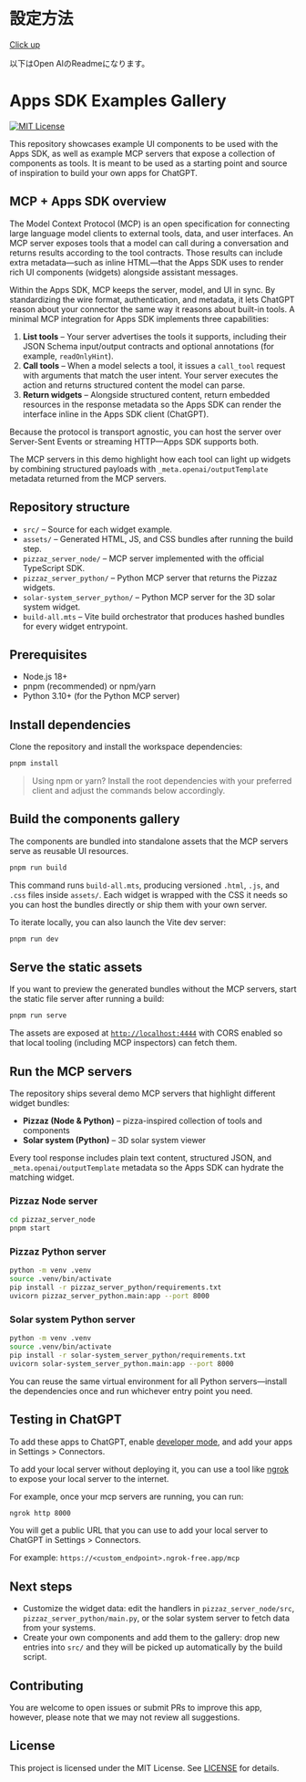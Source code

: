 # 設定方法
[Click up](https://app.clickup.com/909351/v/dc/vr17-93518)

以下はOpen AIのReadmeになります。

# Apps SDK Examples Gallery

[![MIT License](https://img.shields.io/badge/License-MIT-green.svg)](LICENSE)

This repository showcases example UI components to be used with the Apps SDK, as well as example MCP servers that expose a collection of components as tools.
It is meant to be used as a starting point and source of inspiration to build your own apps for ChatGPT.

## MCP + Apps SDK overview

The Model Context Protocol (MCP) is an open specification for connecting large language model clients to external tools, data, and user interfaces. An MCP server exposes tools that a model can call during a conversation and returns results according to the tool contracts. Those results can include extra metadata—such as inline HTML—that the Apps SDK uses to render rich UI components (widgets) alongside assistant messages.

Within the Apps SDK, MCP keeps the server, model, and UI in sync. By standardizing the wire format, authentication, and metadata, it lets ChatGPT reason about your connector the same way it reasons about built-in tools. A minimal MCP integration for Apps SDK implements three capabilities:

1. **List tools** – Your server advertises the tools it supports, including their JSON Schema input/output contracts and optional annotations (for example, `readOnlyHint`).
2. **Call tools** – When a model selects a tool, it issues a `call_tool` request with arguments that match the user intent. Your server executes the action and returns structured content the model can parse.
3. **Return widgets** – Alongside structured content, return embedded resources in the response metadata so the Apps SDK can render the interface inline in the Apps SDK client (ChatGPT).

Because the protocol is transport agnostic, you can host the server over Server-Sent Events or streaming HTTP—Apps SDK supports both.

The MCP servers in this demo highlight how each tool can light up widgets by combining structured payloads with `_meta.openai/outputTemplate` metadata returned from the MCP servers.

## Repository structure

- `src/` – Source for each widget example.
- `assets/` – Generated HTML, JS, and CSS bundles after running the build step.
- `pizzaz_server_node/` – MCP server implemented with the official TypeScript SDK.
- `pizzaz_server_python/` – Python MCP server that returns the Pizzaz widgets.
- `solar-system_server_python/` – Python MCP server for the 3D solar system widget.
- `build-all.mts` – Vite build orchestrator that produces hashed bundles for every widget entrypoint.

## Prerequisites

- Node.js 18+
- pnpm (recommended) or npm/yarn
- Python 3.10+ (for the Python MCP server)

## Install dependencies

Clone the repository and install the workspace dependencies:

```bash
pnpm install
```

> Using npm or yarn? Install the root dependencies with your preferred client and adjust the commands below accordingly.

## Build the components gallery

The components are bundled into standalone assets that the MCP servers serve as reusable UI resources.

```bash
pnpm run build
```

This command runs `build-all.mts`, producing versioned `.html`, `.js`, and `.css` files inside `assets/`. Each widget is wrapped with the CSS it needs so you can host the bundles directly or ship them with your own server.

To iterate locally, you can also launch the Vite dev server:

```bash
pnpm run dev
```

## Serve the static assets

If you want to preview the generated bundles without the MCP servers, start the static file server after running a build:

```bash
pnpm run serve
```

The assets are exposed at [`http://localhost:4444`](http://localhost:4444) with CORS enabled so that local tooling (including MCP inspectors) can fetch them.

## Run the MCP servers

The repository ships several demo MCP servers that highlight different widget bundles:

- **Pizzaz (Node & Python)** – pizza-inspired collection of tools and components
- **Solar system (Python)** – 3D solar system viewer

Every tool response includes plain text content, structured JSON, and `_meta.openai/outputTemplate` metadata so the Apps SDK can hydrate the matching widget.

### Pizzaz Node server

```bash
cd pizzaz_server_node
pnpm start
```

### Pizzaz Python server

```bash
python -m venv .venv
source .venv/bin/activate
pip install -r pizzaz_server_python/requirements.txt
uvicorn pizzaz_server_python.main:app --port 8000
```

### Solar system Python server

```bash
python -m venv .venv
source .venv/bin/activate
pip install -r solar-system_server_python/requirements.txt
uvicorn solar-system_server_python.main:app --port 8000
```

You can reuse the same virtual environment for all Python servers—install the dependencies once and run whichever entry point you need.

## Testing in ChatGPT

To add these apps to ChatGPT, enable [developer mode](https://platform.openai.com/docs/guides/developer-mode), and add your apps in Settings > Connectors.

To add your local server without deploying it, you can use a tool like [ngrok](https://ngrok.com/) to expose your local server to the internet.

For example, once your mcp servers are running, you can run:

```bash
ngrok http 8000
```

You will get a public URL that you can use to add your local server to ChatGPT in Settings > Connectors.

For example: `https://<custom_endpoint>.ngrok-free.app/mcp`

## Next steps

- Customize the widget data: edit the handlers in `pizzaz_server_node/src`, `pizzaz_server_python/main.py`, or the solar system server to fetch data from your systems.
- Create your own components and add them to the gallery: drop new entries into `src/` and they will be picked up automatically by the build script.

## Contributing

You are welcome to open issues or submit PRs to improve this app, however, please note that we may not review all suggestions.

## License

This project is licensed under the MIT License. See [LICENSE](./LICENSE) for details.
